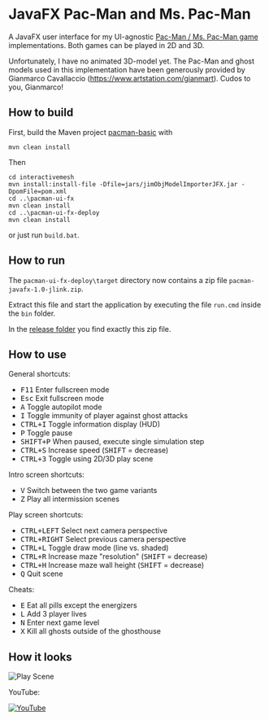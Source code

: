 # JavaFX Pac-Man and Ms. Pac-Man

A JavaFX user interface for my UI-agnostic [Pac-Man / Ms. Pac-Man game](https://github.com/armin-reichert/pacman-basic) implementations. Both games can be played in 2D and 3D.

Unfortunately, I have no animated 3D-model yet. The Pac-Man and ghost models used in this implementation have been generously provided by Gianmarco Cavallaccio (https://www.artstation.com/gianmart). Cudos to you, Gianmarco! 

## How to build

First, build the Maven project [pacman-basic](https://github.com/armin-reichert/pacman-basic) with

```
mvn clean install
```

Then
```
cd interactivemesh
mvn install:install-file -Dfile=jars/jimObjModelImporterJFX.jar -DpomFile=pom.xml
cd ..\pacman-ui-fx
mvn clean install
cd ..\pacman-ui-fx-deploy
mvn clean install
```

or just run `build.bat`.

## How to run

The `pacman-ui-fx-deploy\target` directory now contains a zip file `pacman-javafx-1.0-jlink.zip`. 

Extract this file and start the application by executing the file `run.cmd` inside the `bin` folder.  

In the [release folder](https://github.com/armin-reichert/pacman-javafx/releases) you find exactly this zip file.

## How to use

General shortcuts:
- <kbd>F11</kbd> Enter fullscreen mode
- <kbd>Esc</kbd> Exit fullscreen mode
- <kbd>A</kbd> Toggle autopilot mode
- <kbd>I</kbd> Toggle immunity of player against ghost attacks
- <kbd>CTRL+I</kbd> Toggle information display (HUD)
- <kbd>P</kbd> Toggle pause
- <kbd>SHIFT+P</kbd> When paused, execute single simulation step
- <kbd>CTRL+S</kbd> Increase speed (<kbd>SHIFT</kbd> = decrease)
- <kbd>CTRL+3</kbd> Toggle using 2D/3D play scene

Intro screen shortcuts:
- <kbd>V</kbd> Switch between the two game variants
- <kbd>Z</kbd> Play all intermission scenes

Play screen shortcuts:
- <kbd>CTRL+LEFT</kbd> Select next camera perspective
- <kbd>CTRL+RIGHT</kbd> Select previous camera perspective
- <kbd>CTRL+L</kbd> Toggle draw mode (line vs. shaded)
- <kbd>CTRL+R</kbd> Increase maze "resolution" (<kbd>SHIFT</kbd> = decrease)
- <kbd>CTRL+H</kbd> Increase maze wall height (<kbd>SHIFT</kbd> = decrease)
- <kbd>Q</kbd> Quit scene

Cheats:
  - <kbd>E</kbd> Eat all pills except the energizers
  - <kbd>L</kbd> Add 3 player lives
  - <kbd>N</kbd> Enter next game level
  - <kbd>X</kbd> Kill all ghosts outside of the ghosthouse 

## How it looks

![Play Scene](https://github.com/armin-reichert/pacman-javafx/blob/main/pacman-ui-fx/doc/pacman-maze.png)

YouTube:

[![YouTube](https://github.com/armin-reichert/pacman-javafx/blob/main/pacman-ui-fx/doc/thumbnail.jpg)](https://www.youtube.com/watch?v=-ANLq4mMn3Q)
